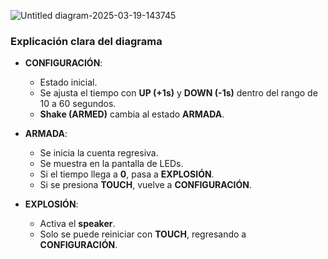 ![Untitled diagram-2025-03-19-143745](https://github.com/user-attachments/assets/39005be9-85b8-487f-ae0e-f66d9f080cbb)

### **Explicación clara del diagrama**  
- **CONFIGURACIÓN**:  
  - Estado inicial.  
  - Se ajusta el tiempo con **UP (+1s)** y **DOWN (-1s)** dentro del rango de 10 a 60 segundos.  
  - **Shake (ARMED)** cambia al estado **ARMADA**.  

- **ARMADA**:  
  - Se inicia la cuenta regresiva.  
  - Se muestra en la pantalla de LEDs.  
  - Si el tiempo llega a **0**, pasa a **EXPLOSIÓN**.  
  - Si se presiona **TOUCH**, vuelve a **CONFIGURACIÓN**.  

- **EXPLOSIÓN**:  
  - Activa el **speaker**.  
  - Solo se puede reiniciar con **TOUCH**, regresando a **CONFIGURACIÓN**.  

